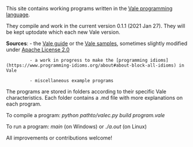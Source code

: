 This site contains working programs written in the [Vale programming language](https://vale.dev/).

They compile and work in the current version 0.1.1 (2021 Jan 27). They will be kept uptodate which each new Vale version.

**Sources**: - the [Vale guide](https://vale.dev/guide/introduction) or the [Vale samples](https://github.com/ValeLang/Vale/tree/master/Valestrom/Samples/test/main/resources), sometimes slightly modified under [Apache License 2.0](https://github.com/ValeLang/Vale/blob/master/LICENSE)

             - a work in progress to make the [programming idioms](https://www.programming-idioms.org/about#about-block-all-idioms) in Vale

             - miscellaneous example programs 

The programs are stored in folders according to their specific Vale characteristics. Each folder contains a .md file with more explanations on each program.

To compile a program:   _python pathto/valec.py build program.vale_

To run a program:       _main_ (on Windows) or _./a.out_ (on Linux)  

All improvements or contributions welcome!